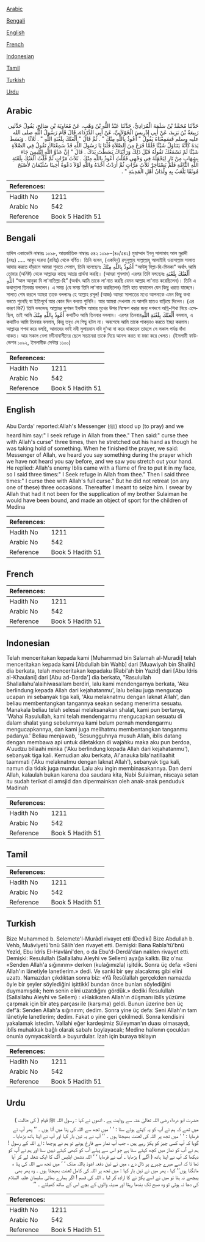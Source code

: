 [Arabic](#arabic)

[Bengali](#bengali)

[English](#english)

[French](#french)

[Indonesian](#indonesian)

[Tamil](#tamil)

[Turkish](#turkish)

[Urdu](#urdu)

## Arabic


<div dir="rtl" lang="ar" style={{fontSize:'larger',backgroundColor:'#f8f9fa',padding:20}}>
حَدَّثَنَا مُحَمَّدُ بْنُ سَلَمَةَ الْمُرَادِيُّ، حَدَّثَنَا عَبْدُ اللَّهِ بْنُ وَهْبٍ، عَنْ مُعَاوِيَةَ بْنِ صَالِحٍ، يَقُولُ حَدَّثَنِي رَبِيعَةُ بْنُ يَزِيدَ، عَنْ أَبِي إِدْرِيسَ الْخَوْلاَنِيِّ، عَنْ أَبِي الدَّرْدَاءِ، قَالَ قَامَ رَسُولُ اللَّهِ صلى الله عليه وسلم فَسَمِعْنَاهُ يَقُولُ ‏"‏ أَعُوذُ بِاللَّهِ مِنْكَ ‏"‏ ‏.‏ ثُمَّ قَالَ ‏"‏ أَلْعَنُكَ بِلَعْنَةِ اللَّهِ ‏"‏ ‏.‏ ثَلاَثًا ‏.‏ وَبَسَطَ يَدَهُ كَأَنَّهُ يَتَنَاوَلُ شَيْئًا فَلَمَّا فَرَغَ مِنَ الصَّلاَةِ قُلْنَا يَا رَسُولَ اللَّهِ قَدْ سَمِعْنَاكَ تَقُولُ فِي الصَّلاَةِ شَيْئًا لَمْ نَسْمَعْكَ تَقُولُهُ قَبْلَ ذَلِكَ وَرَأَيْنَاكَ بَسَطْتَ يَدَكَ ‏.‏ قَالَ ‏"‏ إِنَّ عَدُوَّ اللَّهِ إِبْلِيسَ جَاءَ بِشِهَابٍ مِنْ نَارٍ لِيَجْعَلَهُ فِي وَجْهِي فَقُلْتُ أَعُوذُ بِاللَّهِ مِنْكَ ‏.‏ ثَلاَثَ مَرَّاتٍ ثُمَّ قُلْتُ أَلْعَنُكَ بِلَعْنَةِ اللَّهِ التَّامَّةِ فَلَمْ يَسْتَأْخِرْ ثَلاَثَ مَرَّاتٍ ثُمَّ أَرَدْتُ أَخْذَهُ وَاللَّهِ لَوْلاَ دَعْوَةُ أَخِينَا سُلَيْمَانَ لأَصْبَحَ مُوثَقًا يَلْعَبُ بِهِ وِلْدَانُ أَهْلِ الْمَدِينَةِ ‏"‏ ‏.‏
</div>
<div style={{backgroundColor:'#f8f9fa',padding:20, marginBottom: 10}}><table> <thead> <tr> <th>References:</th> <th></th> </tr> </thead> <tbody><tr><td>Hadith No</td><td>1211</td></tr><tr><td>Arabic No</td><td>542</td></tr><tr><td>Reference</td><td>Book 5 Hadith 51</td></tr></tbody></table></div>

## Bengali


<div dir="ltr" lang="bn" style={{fontSize:'larger',backgroundColor:'#f8f9fa',padding:20}}>
হাদিস একাডেমি নাম্বারঃ ১০৯৮, আন্তর্জাতিক নাম্বারঃ ৫৪২ ১০৯৮-(৪০/৫৪২) মুহাম্মাদ ইবনু সালামাহ আল মুরাদী (রহঃ) ..... আবুদ দারদা (রাযিঃ) থেকে বর্ণিত। তিনি বলেন, (একদিন) রসূলুল্লাহ সাল্লাল্লাহু আলাইহি ওয়াসাল্লাম সালাত আদায় করতে দাঁড়ালে আমরা শুনতে পেলাম, তিনি বলেছেনঃ أَعُوذُ بِاللَّهِ مِنْكَ "আউযু বিল্লা-হি-মিনকা" অর্থাৎ আমি তোমার (অনিষ্ট) থেকে আল্লাহর কাছে আশ্রয় প্রার্থনা করছি। (আমরা শুনলাম) এরপর তিনি বলছেনঃ أَلْعَنُكَ بِلَعْنَةِ اللَّهِ “আল আনুকা বি লা'নাতিল্লা-হি” (অর্থাৎ আমি তাকে লা'নাত করছি যেমন আল্লাহ লা'নাত করেছিলেন)। তিনি এ কথাগুলো তিনবার বললেন। এ সময় (যে সময় তিনি লা'নাত করছিলেন) তিনি হাত বাড়ালেন যেন কিছু ধরতে যাচ্ছেন। সালাত শেষ করলে আমরা তাকে বললামঃ হে আল্লাহ রসূল! (আজ) আমরা সালাতের মধ্যে আপনাকে এমন কিছু কথা বলতে শুনেছি যা ইতিপূর্বে আর কোন দিন বলতে শুনিনি। আর আমরা দেখলাম যে আপনি হাতও বাড়িয়ে দিলেন। (এর কারণ কি?) তিনি বললেনঃ আল্লাহর দুশমন ইবলীস আমার মুখের উপর নিক্ষেপ করার জন্য দগদগে অগ্নি-শিখা নিয়ে এসেছিল, তাই আমি أَعُوذُ بِاللَّهِ مِنْكَ কথাটিও আমি তিনবার বললাম। এরপর তিনবারأَلْعَنُكَ بِلَعْنَةِ اللَّهِ বললাম, এ কথাটিও আমি তিনবার বললাম, কিন্তু তবুও সে পিছু হটল না। অবশেষে আমি তাকে পাকড়াও করতে ইচ্ছা করলাম। আল্লাহর শপথ করে বলছি, আমাদের ভাই নবী সুলায়মান যদি দু'আ না করে থাকতেন তাহলে সে সকাল পর্যন্ত বাঁধা থাকত। আর সকাল বেলা মদীনাবাসীদের ছেলে সন্তানেরা তাকে নিয়ে আনন্দ করত বা মজা করে খেলত। (ইসলামী ফাউন্ডেশন ১০৯২, ইসলামীক সেন্টার ১১০০)
</div>
<div style={{backgroundColor:'#f8f9fa',padding:20, marginBottom: 10}}><table> <thead> <tr> <th>References:</th> <th></th> </tr> </thead> <tbody><tr><td>Hadith No</td><td>1211</td></tr><tr><td>Arabic No</td><td>542</td></tr><tr><td>Reference</td><td>Book 5 Hadith 51</td></tr></tbody></table></div>

## English


<div dir="ltr" lang="en" style={{fontSize:'larger',backgroundColor:'#f8f9fa',padding:20}}>
Abu Darda' reported:Allah's Messenger (ﷺ) stood up (to pray) and we heard him say:" I seek refuge in Allah from thee." Then said:" curse thee with Allah's curse" three times, then he stretched out his hand as though he was taking hold of something. When he finished the prayer, we said: Messenger of Allah, we heard you say something during the prayer which we have not heard you say before, and we saw you stretch out your hand. He replied: Allah's enemy Iblis came with a flame of fire to put it in my face, so I said three times:" I Seek refuge in Allah from thee." Then I said three times:" I curse thee with Allah's full curse." But he did not retreat (on any one of these) three occasions. Thereafter I meant to seize him. I swear by Allah that had it not been for the supplication of my brother Sulaiman he would have been bound, and made an object of sport for the children of Medina
</div>
<div style={{backgroundColor:'#f8f9fa',padding:20, marginBottom: 10}}><table> <thead> <tr> <th>References:</th> <th></th> </tr> </thead> <tbody><tr><td>Hadith No</td><td>1211</td></tr><tr><td>Arabic No</td><td>542</td></tr><tr><td>Reference</td><td>Book 5 Hadith 51</td></tr></tbody></table></div>

## French


<div dir="ltr" lang="fr" style={{fontSize:'larger',backgroundColor:'#f8f9fa',padding:20}}>

</div>
<div style={{backgroundColor:'#f8f9fa',padding:20, marginBottom: 10}}><table> <thead> <tr> <th>References:</th> <th></th> </tr> </thead> <tbody><tr><td>Hadith No</td><td>1211</td></tr><tr><td>Arabic No</td><td>542</td></tr><tr><td>Reference</td><td>Book 5 Hadith 51</td></tr></tbody></table></div>

## Indonesian


<div dir="ltr" lang="id" style={{fontSize:'larger',backgroundColor:'#f8f9fa',padding:20}}>
Telah menceritakan kepada kami [Muhammad bin Salamah al-Muradi] telah menceritakan kepada kami [Abdullah bin Wahb] dari [Muawiyah bin Shalih] dia berkata, telah menceritakan kepadaku [Rabi'ah bin Yazid] dari [Abu Idris al-Khaulani] dari [Abu ad-Darda'] dia berkata, "Rasulullah Shallallahu'alaihiwasallam berdiri, lalu kami mendengarnya berkata, 'Aku berlindung kepada Allah dari kejahatanmu', lalu beliau juga mengucap ucapan ini sebanyak tiga kali, 'Aku melaknatmu dengan laknat Allah', dan beliau membentangkan tangannya seakan sedang menerima sesuatu. Manakala beliau telah selesai melaksanakan shalat, kami pun bertanya, 'Wahai Rasulullah, kami telah mendengarmu mengucapkan sesuatu di dalam shalat yang sebelumnya kami belum pernah mendengarmu mengucapkannya, dan kami juga melihatmu membentangkan tanganmu padanya.' Beliau menjawab, 'Sesungguhnya musuh Allah, iblis datang dengan membawa api untuk diletakkan di wajahku maka aku pun berdoa, A'uudzu billaahi minka ('Aku berlindung kepada Allah dari kejahatanmu'), sebanyak tiga kali. Kemudian aku berkata, Al'anauka bila'natillaahit taammati ('Aku melaknatmu dengan laknat Allah'), sebanyak tiga kali, namun dia tidak juga mundur. Lalu aku ingin membinasakannya. Dan demi Allah, kalaulah bukan karena doa saudara kita, Nabi Sulaiman, niscaya setan itu sudah terikat di amsjid dan dipermainkan oleh anak-anak penduduk Madinah
</div>
<div style={{backgroundColor:'#f8f9fa',padding:20, marginBottom: 10}}><table> <thead> <tr> <th>References:</th> <th></th> </tr> </thead> <tbody><tr><td>Hadith No</td><td>1211</td></tr><tr><td>Arabic No</td><td>542</td></tr><tr><td>Reference</td><td>Book 5 Hadith 51</td></tr></tbody></table></div>

## Tamil


<div dir="ltr" lang="ta" style={{fontSize:'larger',backgroundColor:'#f8f9fa',padding:20}}>

</div>
<div style={{backgroundColor:'#f8f9fa',padding:20, marginBottom: 10}}><table> <thead> <tr> <th>References:</th> <th></th> </tr> </thead> <tbody><tr><td>Hadith No</td><td>1211</td></tr><tr><td>Arabic No</td><td>542</td></tr><tr><td>Reference</td><td>Book 5 Hadith 51</td></tr></tbody></table></div>

## Turkish


<div dir="ltr" lang="tr" style={{fontSize:'larger',backgroundColor:'#f8f9fa',padding:20}}>
Bize Muhammed b. Selemete'l-Murâdî rivayet etti (Dediki) Bize Abdullah b. Vehb, Muâviyetü'bnü Sâlih'den rivayet etti. Demişki: Bana Rabîa'tü'bnü Yezîd, Ebu İdrîs El-Havlânî'den, o da Ebu'd-Derdâ'dan naklen rivayet etti. Demişki: Resulullah (Sallallahu Aleyhi ve Sellem) ayağa kalktı. Biz o'nu: «Senden Allah'a sığınırım» derken (kulağımızla) işitdik. Sonra üç defa: «Seni Allah'ın lânetiyle lanetlerim.» dedi. Ve sanki bir şey alacakmış gibi elini uzattı. Namazdan çıkdıktan sonra biz: «Yâ Resûlallah gerçekden namazda öyle bir şeyler söylediğini işittikkî bundan önce bunları söylediğini duymamışdık; hem senin elini uzatdığını gördük.» dediki Resulullah (Sallallahu Aleyhi ve Sellem) : «Hakikaten Allah'ın düşmanı iblîs yüzüme çarpmak için bîr ateş parçası ile (karşıma) geldi. Bunun üzerine ben üç def'â: Senden Allah'a sığınırım; dedim. Sonra yine üç defa: Seni Allah'ın tam lânetiyle lanetlerim; dedim. Fakat o yine geri çekilmedi. Sonra kendisini yakalamak istedim. Vallahi eğer kardeşimiz Süleyman'ın duası olmasaydı, iblîs muhakkak bağlı olarak sabahı boylayacak; Medine halkının çocukları onunla oynıyacaklardı.» buyurdular. İzah için buraya tıklayın
</div>
<div style={{backgroundColor:'#f8f9fa',padding:20, marginBottom: 10}}><table> <thead> <tr> <th>References:</th> <th></th> </tr> </thead> <tbody><tr><td>Hadith No</td><td>1211</td></tr><tr><td>Arabic No</td><td>542</td></tr><tr><td>Reference</td><td>Book 5 Hadith 51</td></tr></tbody></table></div>

## Urdu


<div dir="rtl" lang="ur" style={{fontSize:'larger',backgroundColor:'#f8f9fa',padding:20}}>
حضرت ابو درداء رضی اللہ تعالیٰ عنہ سے روایت ہے ، انھوں نے کہا : رسول اللہ ﷺ قیام ( کی حالت ) میں تھے کہ ہم نے آپ کو یہ کہتے ہوئے سنا : ‘ ‘ میں تجھ سے اللہ کی پنا میں آتا ہوں ۔ ’’ پھر آپ نے فرمایا : ‘ ‘ میں تجھ پر اللہ کی لعنت بھیجتا ہوں ۔ ’’ آپ نے یہ تین بار کہا اور آپ نے اپنا ہاتھ بڑھایا ، گویا کہ آپ کسی چیز کو پکڑ رہے ہیں ، جب آپ نماز سے فارغ ہوئے تو ہم نے پوچھا : اے اللہ کے رسول ! ہم نے آب کو نماز میں کچھ کہتے سنا ہے جو اس سے پہلے آب کو کبھی کہتے نہیں سنا اور ہم نے آپ کو دیکھا کہ آپ نے اپنا ہاتھ ( آگے ) بڑھایا ۔ آب نے فرمایا ‘ ‘ اللہ دشمن ابلیس آگ کا ایک شعلہ لے کر آیا تھا تا کہ اسے میرے چہرے پر ڈال دے ، میں نے تین دفعہ اعوذ باللہ منک ‘ ‘ میں تجھ سے اللہ کی پنا ہ مانگتا ہوں’’ کہا ، پھر میں نے تین بار کہا : میں تجھ پر اللہ کی کامل لعنت بھیجتا ہوں ۔ وہ پھر بھی پیچھے نہ ہٹا تو میں نے اسے پکڑ نے کا ارادہ کر لیا ۔ اللہ کی قسم ! اگر ہمارے بھائی سلیمان علیہ السلام کی دعا نہ ہوتی تو وہ صبح تک بندھا رہتا اور مدینہ والوں کے بچے اس کے ساتھ کھیلتے ۔ ’’
</div>
<div style={{backgroundColor:'#f8f9fa',padding:20, marginBottom: 10}}><table> <thead> <tr> <th>References:</th> <th></th> </tr> </thead> <tbody><tr><td>Hadith No</td><td>1211</td></tr><tr><td>Arabic No</td><td>542</td></tr><tr><td>Reference</td><td>Book 5 Hadith 51</td></tr></tbody></table></div>